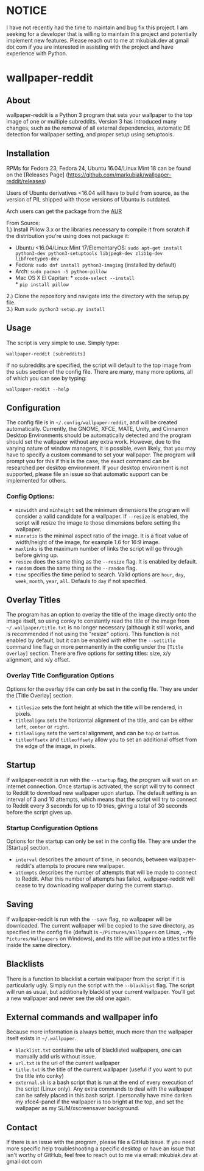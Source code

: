 # NOTICE  
I have not recently had the time to maintain and bug fix this project. I am seeking for a developer that is willing to maintain this project and potentially implement new features. Please reach out to me at mkubiak.dev at gmail dot com if you are interested in assisting with the project and have experience with Python.  

# wallpaper-reddit
## About
wallpaper-reddit is a Python 3 program that sets your wallpaper to the top image of one or multiple subreddits.  Version 3 has introduced many changes, such as the removal of all external dependencies, automatic DE detection for wallpaper setting, and proper setup using setuptools.  

## Installation
RPMs for Fedora 23, Fedora 24, Ubuntu 16.04/Linux Mint 18 can be found on the [Releases Page] (https://github.com/markubiak/wallpaper-reddit/releases)  

Users of Ubuntu derivatives <16.04 will have to build from source, as the version of PIL shipped with those versions of Ubuntu is outdated.  

Arch users can get the package from the [AUR](https://aur.archlinux.org/packages/wallpaper-reddit-git/)  

From Source:  
1.) Install Pillow 3.x or the libraries necessary to compile it from scratch if the distribution you're using does not package it:  
   - Ubuntu <16.04/Linux Mint 17/ElementaryOS: `sudo apt-get install python3-dev python3-setuptools libjpeg8-dev zlib1g-dev libfreetype6-dev`  
   - Fedora: `sudo dnf install python3-imaging` (installed by default)  
   - Arch: `sudo pacman -S python-pillow`  
   - Mac OS X El Capitan: 
    * `xcode-select --install`  
    * `pip install pillow`  

2.) Clone the repository and navigate into the directory with the setup.py file.  
3.) Run `sudo python3 setup.py install`  

## Usage
The script is very simple to use.  Simply type:  

  `wallpaper-reddit [subreddits]`  
  
If no subreddits are specified, the script will default to the top image from the subs section of the config file.  There are many, many more options, all of which you can see by typing:  

  `wallpaper-reddit --help`  

## Configuration  
The config file is in `~/.config/wallpaper-reddit`, and will be created automatically.  Currently, the GNOME, XFCE, MATE, Unity, and Cinnamon Desktop Environments should be automatically detected and the program should set the wallpaper without any extra work.  However, due to the varying nature of window managers, it is possible, even likely, that you may have to specify a custom command to set your wallpaper.  The program will prompt you for this if this is the case; the exact command can be researched per desktop environment.  If your desktop environment is not supported, please file an issue so that automatic support can be implemented for others.  
### Config Options:  
- `minwidth` and `minheight` set the minimum dimensions the program will consider a valid candidate for a wallpaper.  If `--resize` is enabled, the script will resize the image to those dimensions before setting the wallpaper.
- `minratio` is the minimal aspect ratio of the image. It is a float value of width/height of the image, for example 1.6 for 16:9 image.
- `maxlinks` is the maximum number of links the script will go through before giving up.
- `resize` does the same thing as the `--resize` flag.  It is enabled by default.
- `random` does the same thing as the `--random` flag.
- `time` specifies the time period to search. Valid options are `hour`, `day`, `week`, `month`, `year`, `all`. Defauls to `day` if not specified.

## Overlay Titles
The program has an option to overlay the title of the image directly onto the image itself, so using conky to constantly read the title of the image from `~/.wallpaper/title.txt` is no longer necessary (although it still works, and is recommended if not using the "resize" option).  This function is not enabled by default, but it can be enabled with either the `--settitle` command line flag or more permanently in the config under the `[Title Overlay]` section. There are five options for setting titles: size, x/y alignment, and x/y offset.  

### Overlay Title Configuration Options
Options for the overlay title can only be set in the config file.  They are under the [Title Overlay] section.
 - `titlesize` sets the font height at which the title will be rendered, in pixels.
 - `titlealignx` sets the horizontal alignment of the title, and can be either `left`, `center` or `right`.
 - `titlealigny` sets the vertical alignment, and can be `top` or `bottom`.
 - `titleoffsetx` and `titleoffsety` allow you to set an additional offset from the edge of the image, in pixels.

## Startup
If wallpaper-reddit is run with the `--startup` flag, the program will wait on an internet connection.   Once startup is activated, the script will try to connect to Reddit to download new wallpaper upon startup.  The default setting is an interval of 3 and 10 attempts, which means that the script will try to connect to Reddit every 3 seconds for up to 10 tries, giving a total of 30 seconds before the script gives up.  
### Startup Configuration Options
Options for the startup can only be set in the config file.  They are under the [Startup] section.
-  `interval` describes the amount of time, in seconds, between wallpaper-reddit's attempts to procure new wallpaper.
 - `attempts` describes the number of attempts that will be made to connect to Reddit. After this number of attempts has failed, wallpaper-reddit will cease to try downloading wallpaper during the current startup.  

## Saving
If wallpaper-reddit is run with the `--save` flag, no wallpaper will be downloaded.  The current wallpaper will be copied to the save directory, as specified in the config file (default is `~/Pictures/Wallpapers` on Linux, `~/My Pictures/Wallpapers` on Windows), and its title will be put into a titles.txt file inside the same directory.  

## Blacklists
There is a function to blacklist a certain wallpaper from the script if it is particularly ugly.  Simply run the script with the `--blacklist` flag.  The script will run as usual, but additionally blacklist your current wallpaper.  You'll get a new wallpaper and never see the old one again.  

## External commands and wallpaper info
Because more information is always better, much more than the wallpaper itself exists in `~/.wallpaper`.
- `blacklist.txt` contains the urls of blacklisted wallpapers, one can manually add urls without issue.
- `url.txt` is the url of the current wallpaper
- `title.txt` is the title of the current wallpaper (useful if you want to put the title into conky)
- `external.sh` is a bash script that is run at the end of every execution of the script (Linux only).  Any extra commands to deal with the wallpaper can be safely placed in this bash script.  I personally have mine darken my xfce4-panel if the wallpaper is too bright at the top, and set the wallpaper as my SLiM/xscreensaver background.

## Contact
If there is an issue with the program, please file a GitHub issue.  If you need more specific help troubleshooting a specific desktop or have an issue that isn't worthy of GitHub, feel free to reach out to me via email: mkubiak.dev at gmail dot com
